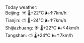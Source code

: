 Today weather:  
Beijing: ☀️ 🌡️+22°C 🌬️↑7km/h  
Tianjin: ⛅️  🌡️+24°C 🌬️↑7km/h  
Shijiazhuang: ☀️ 🌡️+22°C 🌬️↖4km/h  
Tangshan: ⛅️  🌡️+24°C 🌬️↑7km/h  

